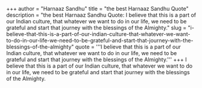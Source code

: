 +++
author = "Harnaaz Sandhu"
title = "the best Harnaaz Sandhu Quote"
description = "the best Harnaaz Sandhu Quote: I believe that this is a part of our Indian culture, that whatever we want to do in our life, we need to be grateful and start that journey with the blessings of the Almighty."
slug = "i-believe-that-this-is-a-part-of-our-indian-culture-that-whatever-we-want-to-do-in-our-life-we-need-to-be-grateful-and-start-that-journey-with-the-blessings-of-the-almighty"
quote = '''I believe that this is a part of our Indian culture, that whatever we want to do in our life, we need to be grateful and start that journey with the blessings of the Almighty.'''
+++
I believe that this is a part of our Indian culture, that whatever we want to do in our life, we need to be grateful and start that journey with the blessings of the Almighty.
